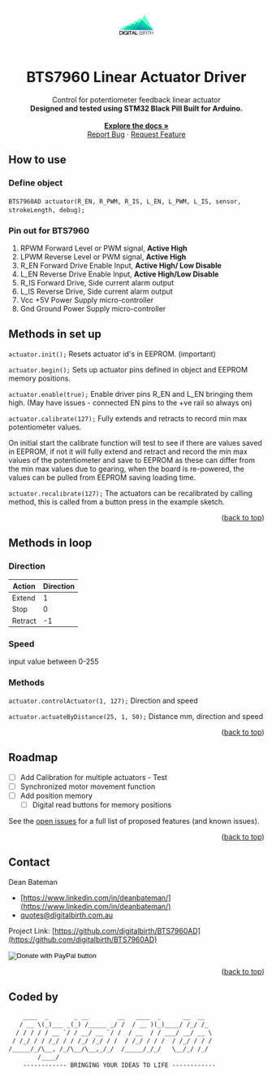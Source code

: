 <div id="top"></div>

<!-- PROJECT LOGO -->
<br />
<div align="center">
  <a href="https://github.com/digitalbirth/BTS7960AD">
    <img src="images/logo_bg.png" alt="Logo" width="80" height="80">
  </a>

<h1 align="center">BTS7960 Linear Actuator Driver</h1>

  <p align="center">
    Control for potentiometer feedback linear actuator
    <br />
    <strong>Designed and tested using STM32 Black Pill Built for Arduino.</strong>
    <br />
    <br />
    <a href="https://github.com/digitalbirth/BTS7960AD"><strong>Explore the docs »</strong></a>
    <br />
    <a href="https://github.com/digitalbirth/BTS7960AD/issues">Report Bug</a>
    ·
    <a href="https://github.com/digitalbirth/BTS7960AD/issues">Request Feature</a>
  </p>
  
</div>


## How to use

### Define object

`BTS7960AD actuator(R_EN, R_PWM, R_IS, L_EN, L_PWM, L_IS, sensor, strokeLength, debug);`

### Pin out for BTS7960

1. RPWM Forward Level or PWM signal, **Active High**
2. LPWM Reverse Level or PWM signal, **Active High**
3. R_EN Forward Drive Enable Input, **Active High/ Low Disable**
4. L_EN Reverse Drive Enable Input, **Active High/Low Disable**
5. R_IS Forward Drive, Side current alarm output
6. L_IS Reverse Drive, Side current alarm output
7. Vcc +5V Power Supply micro-controller
8. Gnd Ground Power Supply micro-controller

## Methods in set up

`actuator.init();`      Resets actuator id's in EEPROM. (important)

`actuator.begin();`     Sets up actuator pins defined in object and EEPROM memory positions.

`actuator.enable(true);`  Enable driver pins R_EN and L_EN bringing them high. (May have issues - connected EN pins to the +ve rail so always on)

`actuator.calibrate(127);`   Fully extends and retracts to record min max potentiometer values.

On initial start the calibrate function will test to see if there are values saved in EEPROM, if not it will fully extend and retract and record the min max values of the potentiometer and save to EEPROM as these can differ from the min max values due to gearing, when the board is re-powered, the values can be pulled from EEPROM saving loading time.

 
`actuator.recalibrate(127);`   The actuators can be recalibrated by calling method, this is called from a button press in the example sketch.

<p align="right">(<a href="#top">back to top</a>)</p>

## Methods in loop

### Direction

| Action  | Direction |
| ------------- | ------------- |
| Extend  | 1  |
| Stop  | 0  |
| Retract  | -1  |

### Speed

input value between 0-255

### Methods

`actuator.controlActuator(1, 127);` Direction and speed

`actuator.actuateByDistance(25, 1, 50);` Distance mm, direction and speed

<p align="right">(<a href="#top">back to top</a>)</p>

<!-- ROADMAP -->
## Roadmap

- [ ] Add Calibration for multiple actuators - Test
- [ ] Synchronized motor movement function
- [ ] Add position memory
    - [ ] Digital read buttons for memory positions

See the [open issues](https://github.com/digitalbirth/BTS7960AD/issues) for a full list of proposed features (and known issues).

<p align="right">(<a href="#top">back to top</a>)</p>


<!-- CONTACT -->
## Contact

Dean Bateman 
- [https://www.linkedin.com/in/deanbateman/](https://www.linkedin.com/in/deanbateman/) 
- quotes@digitalbirth.com.au

Project Link: [https://github.com/digitalbirth/BTS7960AD](https://github.com/digitalbirth/BTS7960AD)


<form action="https://www.paypal.com/donate" method="post" target="_top">
<input type="hidden" name="hosted_button_id" value="YFJKGDDSEL7D2" />
<input type="image" src="https://pics.paypal.com/00/s/ZDIyMGRlYzgtYjc4NC00OTVhLWEzZWQtZjg2YzFjMDJkN2Uy/file.PNG" border="0" name="submit" title="PayPal - The safer, easier way to pay online!" alt="Donate with PayPal button" />
<img alt="" border="0" src="https://www.paypal.com/en_AU/i/scr/pixel.gif" width="1" height="1" />
</form>

<p align="right">(<a href="#top">back to top</a>)</p>

## Coded by


        ____  _       _ __        __   ____  _      __  __
       / __ \(_)___ _(_) /_____ _/ /  / __ )(_)____/ /_/ /_    
	  / / / / / __ `/ / __/ __ `/ /  / __  / / ___/ __/ __ \   
	 / /_/ / / /_/ / / /_/ /_/ / /  / /_/ / / /  / /_/ / / /  
	/_____/_/\__, /_/\__/\__,_/_/  /_____/_/_/   \__/_/ /_/ 
            /____/    
        ------------ BRINGING YOUR IDEAS TO LIFE ------------                                      